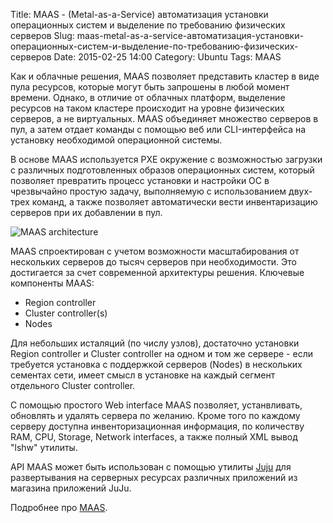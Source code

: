Title: MAAS - (Metal-as-a-Service) автоматизация установки операционных систем и выделение по требованию физических серверов
Slug: maas-metal-as-a-service-автоматизация-установки-операционных-систем-и-выделение-по-требованию-физических-серверов
Date: 2015-02-25 14:00
Category: Ubuntu 
Tags: MAAS

Как и облачные решения, MAAS позволяет представить кластер в виде пула ресурсов, которые могут быть запрошены в любой момент времени. Однако, в отличие от облачных платформ, выделение ресурсов на таком кластере происходит на уровне физических серверов, а не виртуальных. MAAS объединяет множество серверов в пул, а затем отдает команды с помощью веб или CLI-интерфейса на установку необходимой операционной системы.

В основе MAAS используется  PXE окружение с возможностью загрузки с различных подготовленных образов операционных систем,  который позволяет превратить процесс установки и настройки ОС в чрезвычайно простую задачу, выполняемую с использованием двух-трех команд, а также позволяет автоматически вести инвентаризацию серверов при их добавлении в пул.

![MAAS architecture](http://maas.ubuntu.com/docs1.5/_images/orientation_architecture-diagram.png)

MAAS спроектирован с учетом возможности масштабирования от нескольких серверов до тысяч серверов при необходимости.  Это достигается за счет современной архитектуры решения. Ключевые компоненты MAAS:

- Region controller
- Cluster controller(s)
- Nodes

Для небольших исталяций (по числу узлов), достаточно установки Region controller и Сluster controller на одном и том же сервере - если требуется установка с поддержкой серверов (Nodes) в нескольких сементах сети, имеет смысл в установке на каждый сегмент отдельного Cluster controller. 

С помощью простого Web interface MAAS позволяет, устанвливать, обновлять и удалять сервера по желанию. Кроме того по каждому серверу доступна инвенторизационная информация, по количеству RAM, CPU, Storage, Network interfaces, а также полный XML  вывод "lshw" утилиты. 

API MAAS может быть использован с помощью утилиты [Juju](http://juju.ubuntu.com/)  для развертывания на серверных ресурсах различных приложений из магазина приложений JuJu.

Подробнее про [MAAS](https://maas.ubuntu.com/).
